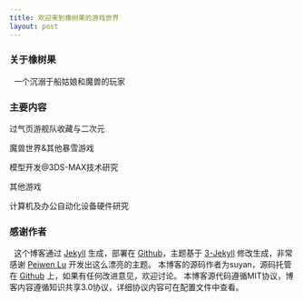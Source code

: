 ```yaml
---
title: 欢迎来到橡树果的游戏世界
layout: post
---
```


### 关于橡树果
 
  一个沉溺于船姑娘和魔兽的玩家
 
### 主要内容

  过气页游舰队收藏与二次元

  魔兽世界&其他暴雪游戏

  模型开发@3DS-MAX技术研究

  其他游戏

  计算机及办公自动化设备硬件研究

### 感谢作者
 
  这个博客通过 [Jekyll](http://jekyllrb.com/) 生成，部署在 [Github](https://pages.github.com)，主题基于 [3-Jekyll](https://github.com/P233/3-Jekyll) 修改生成，非常感谢 [Peiwen Lu](https://github.com/P233) 开发出这么漂亮的主题。
  本博客的源码作者为suyan，源码托管在 [Github](https://github.com/suyan/suyan.github.io) 上，如果有任何改进意见，欢迎讨论。
  本博客源代码遵循MIT协议，博客内容遵循知识共享3.0协议，详细协议内容可在配置文件中查看。
